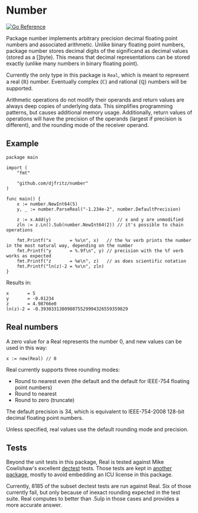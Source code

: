 # Number

[![Go Reference](https://pkg.go.dev/badge/github.com/djfritz/number.svg)](https://pkg.go.dev/github.com/djfritz/number)

Package number implements arbitrary precision decimal floating point numbers and
associated arithmetic. Unlike binary floating point numbers, package number 
stores decimal digits of the significand as decimal values (stored as a
[]byte). This means that decimal representations can be stored exactly (unlike
many numbers in binary floating point).

Currently the only type in this package is `Real`, which is meant to represent
a real (ℝ) number. Eventually complex (ℂ) and rational (ℚ) numbers will be
supported.

Arithmetic operations do not modify their operands and return values are always
deep copies of underlying data. This simplifies programming patterns, but
causes additional memory usage. Additionally, return values of operations will
have the precision of the operands (largest if precision is different), and the
rounding mode of the receiver operand.

## Example

```
package main

import (
	"fmt"

	"github.com/djfritz/number"
)

func main() {
	x := number.NewInt64(5)
	y, _ := number.ParseReal("-1.234e-2", number.DefaultPrecision)

	z := x.Add(y)                         // x and y are unmodified
	zln := z.Ln().Sub(number.NewInt64(2)) // it's possible to chain operations

	fmt.Printf("x       = %v\n", x)   // the %v verb prints the number in the most natural way, depending on the number
	fmt.Printf("y       = %.9f\n", y) // precision with the %f verb works as expected
	fmt.Printf("z       = %e\n", z)   // as does scientific notation
	fmt.Printf("ln(z)-2 = %v\n", zln)
}
```

Results in:

```
x       = 5
y       = -0.01234
z       = 4.98766e0
ln(z)-2 = -0.393033138098075529994326559359829
```

## Real numbers 

A zero value for a Real represents the number 0, and new values can be used in
this way:

```
x := new(Real) // 0
```

Real currently supports three rounding modes:

- Round to nearest even (the default and the default for IEEE-754 floating point numbers)
- Round to nearest
- Round to zero (truncate)

The default precision is 34, which is equivalent to IEEE-754-2008 128-bit
decimal floating point numbers.

Unless specified, real values use the default rounding mode and precision.

## Tests

Beyond the unit tests in this package, Real is tested against Mike Cowlishaw's
excellent [dectest](https://speleotrove.com/decimal/) tests. Those tests are
kept in [another package](https://github.com/djfritz/numbertests), mostly to
avoid embedding an ICU license in this package.

Currently, 8185 of the subset dectest tests are run against Real. Six of those
currently fail, but only because of inexact rounding expected in the test
suite. Real computes to better than .5ulp in those cases and provides a more
accurate answer.

